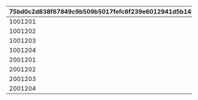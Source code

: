 |75bd0c2d838f67849c9b509b5017fefc8f239e6012941d5b14f0ffae809bac5a|bb11575dafdb93c33a82e52c930f46dfa005d104848390bbc646815f9a540725|bc5550a878e0ca6a34d49fafb10575b9a0c95dcd93fb9c041b1f0d02b81694ab|00170d0c9b6ae507eb261f114cb3c45a737ddacd41d4890e34f8aef70eb7a4e8|4822c1bd189d78379d3da36482521049b178445fac96fd59050c3b9843b34a02|8406a3fe982398800e7dc7d9084689525e61214e970083dfc27bb072671d4f8e|26276920fe655b3198dcc30d234ecc2a54ad956850bf191f5eef889f57ed78bb|01f1f917f2e1382027c3ec7f77ce55e774bdb831b65c988eb6296c042e7b76c5|927aa8031a706bfcb3e9710db62ca47a47a3eb2b4f89f93ecd6bce1f6f7c8121|02d1108974221f97661f1fc2f7014807f1988cbf25079b1c8ba3323929de533a|69fcf1256281a3bac723c3f9f2f2dfb8647c088292944362b7a26f38c42e9031|bb4cc33a289a9dc01d3177a951b1d91c3096fcc7beaeab328a9181b279ce1a57|2518760d1c4aa3e04ed3e5455fcf068cbab22eb72ec041b9db14ff69b8902ff4|4b306fab52af3dc8de969b8ede31fd9b2223704a7028e6d98889f7c9dcab65f3|6b37df7f17bb0d2bd8cdca3a0b1e7199c1aa724bc519b84f25d5022c718678df|e9c6e73314d45e916459a61440cfbb614890ae464f67822d0909729f6def4c11|
| --- | --- | --- | --- | --- | --- | --- | --- | --- | --- | --- | --- | --- | --- | --- | --- |
|1001201|0|0|8|0|0|0|91002|0|50|0|0|0|0|0|0|
|1001202|0|0|8|0|0|0|91002|0|50|0|0|0|0|0|0|
|1001203|0|0|8|0|0|0|91002|0|50|0|0|0|0|0|0|
|1001204|0|0|8|0|0|0|91002|0|100|0|0|0|0|0|0|
|2001201|0|0|8|0|0|0|91002|0|50|0|0|0|0|0|0|
|2001202|0|0|8|0|0|0|91002|0|50|0|0|0|0|0|0|
|2001203|0|0|8|0|0|0|91002|0|50|0|0|0|0|0|0|
|2001204|0|0|8|0|0|0|91002|0|100|0|0|0|0|0|0|